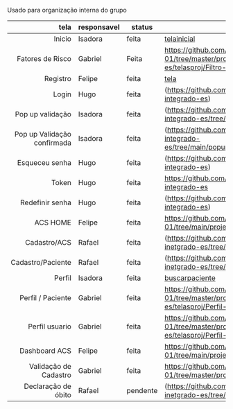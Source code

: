 Usado para organização interna do grupo

| tela | responsavel |status|acesso|
|-----:|-----------|----------|---|
|Inicio|Isadora| feita|[telainicial](https://github.com/isadora-yasmim/projeto-integrado-es/tree/f11f4e9285fe66c742d8d2fc60cbbba2669f677b/telainicial)|
|Fatores de Risco|Gabriel|Feita|https://github.com/GGabrielRodrigues/ip-2024-01/tree/master/projeto-integrador-es/telasproj/Filtro-Dashboard-ACS|
|Registro|Felipe|feita|[tela](https://github.com/Coto-nete/ip-2024-01/tree/46047ba964bf086b3f7ae58b5a1b7790b49c8130/projeto-integrado-es/TelaInicio)|
|Login| Hugo |feita|(https://github.com/HugoPBorges/projeto-integrado-es)|
|Pop up validação|Isadora|feita|(https://github.com/isadora-yasmim/projeto-integrado-es/tree/main/popup%20%20validacao)|
|Pop up Validação confirmada|Isadora|feita|(https://github.com/isadora-yasmim/projeto-integrado-es/tree/main/popup%20valida%C3%A7%C3%A3o)|
|Esqueceu senha | Hugo |feita|(https://github.com/HugoPBorges/projeto-integrado-es)|
|Token |Hugo|feita|https://github.com/HugoPBorges/projeto-integrado-es|
|Redefinir senha| Hugo|feita|(https://github.com/HugoPBorges/projeto-integrado-es)|
|ACS HOME|Felipe|feita|https://github.com/Coto-nete/ip-2024-01/tree/main/projeto-integrado-es/tela%201|
|Cadastro/ACS |Rafael|feita|(https://github.com/RafaelFernandes1112/projeto-inetgrado-es/tree/main/tela1)|
|Cadastro/Paciente|Rafael|feita|(https://github.com/RafaelFernandes1112/projeto-inetgrado-es/tree/main/tela2)|
|Perfil|Isadora|feita|[buscarpaciente](https://github.com/isadora-yasmim/projeto-integrado-es/tree/f11f4e9285fe66c742d8d2fc60cbbba2669f677b/buscapacientes)|
|Perfil / Paciente| Gabriel |feita|https://github.com/GGabrielRodrigues/ip-2024-01/tree/master/projeto-integrador-es/telasproj/Perfil-Pacientes|
|Perfil usuario| Gabriel |feita|https://github.com/GabrielRodrigues/ip-2024-01/tree/master/projeto-integrador-es/telasproj/Perfil-Usu%C3%A1rio|
|Dashboard ACS|Felipe|feita|https://github.com/Coto-nete/ip-2024-01/tree/main/projeto-integrado-es/tela%202|
|Validação de Cadastro| Gabriel | feita | https://github.com/GGabrielRodrigues/ip-2024-01/tree/master/projeto-integrador-es/telasproj |
|Declaração de óbito| Rafael | pendente |(https://github.com/RafaelFernandes1112/projeto-inetgrado-es/tree/main/tela3)|
